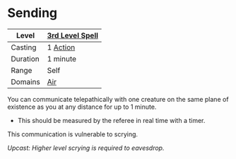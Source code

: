 # Sending

| Level    | [3rd Level Spell](../../../Spell%20Level.md)        |
| -------- | --------------------------------------------------- |
| Casting  | 1 [Action](../../../../Game%20Procedures/Action.md) |
| Duration | 1 minute                                            |
| Range    | Self                                                |
| Domains  | [Air](../../../Spell%20Domains/Air.md)              |


You can communicate telepathically with one creature on the same plane of existence as you at any distance for up to 1 minute.
- This should be measured by the referee in real time with a timer.

This communication is vulnerable to scrying.


*Upcast: Higher level scrying is required to eavesdrop.*